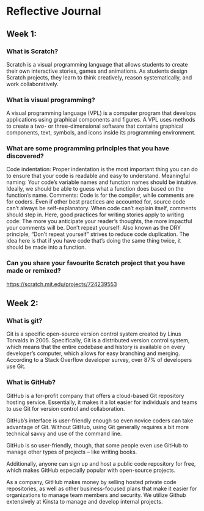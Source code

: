 # Reflective Journal

## Week 1:

### What is Scratch?
Scratch is a visual programming language that allows students to create their own interactive stories, games and animations. As students design Scratch projects, they learn to think creatively, reason systematically, and work collaboratively.
### What is visual programming?
A visual programming language (VPL) is a computer program that develops applications using graphical components and figures. A VPL uses methods to create a two- or three-dimensional software that contains graphical components, text, symbols, and icons inside its programming environment.
### What are some programming principles that you have discovered?
Code indentation: Proper indentation is the most important thing you can do to ensure that your code is readable and easy to understand.                          Meaningful naming: Your code’s variable names and function names should be intuitive. Ideally, we should be able to guess what a function does based on the function’s name.                                                                                                                                                              Comments: Code is for the compiler, while comments are for coders. Even if other best practices are accounted for, source code can’t always be self-explanatory. When code can’t explain itself, comments should step in. Here, good practices for writing stories apply to writing code: The more you anticipate your reader’s thoughts, the more impactful your comments will be.                                                                                                                                       Don’t repeat yourself: Also known as the DRY principle, “Don’t repeat yourself” strives to reduce code duplication. The idea here is that if you have code that’s doing the same thing twice, it should be made into a function. 
### Can you share your favourite Scratch project that you have made or remixed?
https://scratch.mit.edu/projects/724239553 
## Week 2:

### What is git?
Git is a specific open-source version control system created by Linus Torvalds in 2005.
Specifically, Git is a distributed version control system, which means that the entire codebase and history is available on every developer’s computer, which allows for easy branching and merging.
According to a Stack Overflow developer survey, over 87% of developers use Git.
### What is GitHub?
GitHub is a for-profit company that offers a cloud-based Git repository hosting service. Essentially, it makes it a lot easier for individuals and teams to use Git for version control and collaboration.

GitHub’s interface is user-friendly enough so even novice coders can take advantage of Git. Without GitHub, using Git generally requires a bit more technical savvy and use of the command line.

GitHub is so user-friendly, though, that some people even use GitHub to manage other types of projects – like writing books.

Additionally, anyone can sign up and host a public code repository for free, which makes GitHub especially popular with open-source projects.

As a company, GitHub makes money by selling hosted private code repositories, as well as other business-focused plans that make it easier for organizations to manage team members and security. We utilize Github extensively at Kinsta to manage and develop internal projects.
